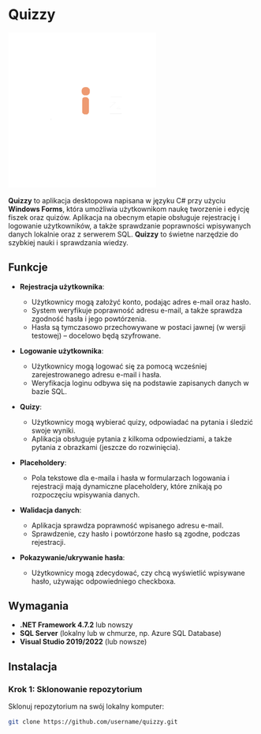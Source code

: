 # Quizzy

<img src="WPF/Resources/StartScreen/Logo.png" alt="Quizzy Logo" width="300">

**Quizzy** to aplikacja desktopowa napisana w języku C# przy użyciu **Windows Forms**, która umożliwia użytkownikom naukę tworzenie i edycję fiszek oraz quizów. Aplikacja na obecnym etapie obsługuje rejestrację i logowanie użytkowników, a także sprawdzanie poprawności wpisywanych danych lokalnie oraz z serwerem SQL. **Quizzy** to świetne narzędzie do szybkiej nauki i sprawdzania wiedzy.

## Funkcje

- **Rejestracja użytkownika**:
  - Użytkownicy mogą założyć konto, podając adres e-mail oraz hasło.
  - System weryfikuje poprawność adresu e-mail, a także sprawdza zgodność hasła i jego powtórzenia.
  - Hasła są tymczasowo przechowywane w postaci jawnej (w wersji testowej) – docelowo będą szyfrowane.

- **Logowanie użytkownika**:
  - Użytkownicy mogą logować się za pomocą wcześniej zarejestrowanego adresu e-mail i hasła.
  - Weryfikacja loginu odbywa się na podstawie zapisanych danych w bazie SQL.

- **Quizy**:
  - Użytkownicy mogą wybierać quizy, odpowiadać na pytania i śledzić swoje wyniki.
  - Aplikacja obsługuje pytania z kilkoma odpowiedziami, a także pytania z obrazkami (jeszcze do rozwinięcia).

- **Placeholdery**:
  - Pola tekstowe dla e-maila i hasła w formularzach logowania i rejestracji mają dynamiczne placeholdery, które znikają po rozpoczęciu wpisywania danych.

- **Walidacja danych**:
  - Aplikacja sprawdza poprawność wpisanego adresu e-mail.
  - Sprawdzenie, czy hasło i powtórzone hasło są zgodne, podczas rejestracji.

- **Pokazywanie/ukrywanie hasła**:
  - Użytkownicy mogą zdecydować, czy chcą wyświetlić wpisywane hasło, używając odpowiedniego checkboxa.

## Wymagania

- **.NET Framework 4.7.2** lub nowszy
- **SQL Server** (lokalny lub w chmurze, np. Azure SQL Database)
- **Visual Studio 2019/2022** (lub nowsze)

## Instalacja

### Krok 1: Sklonowanie repozytorium

Sklonuj repozytorium na swój lokalny komputer:

```bash
git clone https://github.com/username/quizzy.git
